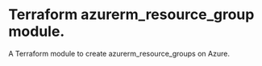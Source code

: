 # Terraform azurerm_resource_group module.

A Terraform module to create azurerm_resource_groups on Azure.
